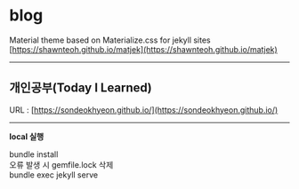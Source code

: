 # blog
Material theme based on Materialize.css for jekyll sites [https://shawnteoh.github.io/matjek](https://shawnteoh.github.io/matjek)

---

## 개인공부(Today I Learned)   

URL : [https://sondeokhyeon.github.io/](https://sondeokhyeon.github.io/)

---

**local 실행**

bundle install   
오류 발생 시 gemfile.lock 삭제   
bundle exec jekyll serve
